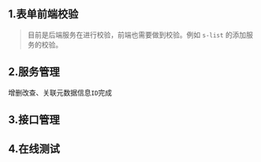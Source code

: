 ## 1.表单前端校验
> 目前是后端服务在进行校验，前端也需要做到校验。例如 `s-list` 的添加服务的校验。

## 2.服务管理
增删改查、关联元数据信息`ID`完成

## 3.接口管理

## 4.在线测试

